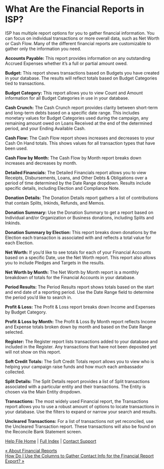  What Are the Financial Reports in ISP?
==========

ISP has multiple report options for you to gather financial information. You can focus on individual transactions or more overall data, such as Net Worth or Cash Flow. Many of the different financial reports are customizable to gather only the information you need.

**Accounts Payable:** This report provides information on any outstanding Accrued Expenses whether it’s a full or partial amount owed.

**Budget:** This report shows transactions based on Budgets you have created in your database. The results will reflect totals based on Budget Categories tied to transactions.

**Budget Category:** This report allows you to view Count and Amount information for all Budget Categories in use in your database.

**Cash Crunch:** The Cash Crunch report provides clarity between short-term and long-term debts based on a specific date range. This includes monetary values for Budget Categories used during the campaign, any remaining amount owed on Loans Received at the end of the determined period, and your Ending Available Cash.

**Cash Flow:** The Cash Flow report shows increases and decreases to your Cash On Hand totals. This shows values for all transaction types that have been used.

**Cash Flow by Month:** The Cash Flow by Month report breaks down increases and decreases by month.

**Detailed Financials:** The Detailed Financials report allows you to view Receipts, Disbursements, Loans, and Other Debts & Obligations over a period of time determined by the Date Range dropdown. Results include specific details, including Election and Compliance Note.

**Donation Details:** The Donation Details report gathers a list of contributions that contain Splits, Inkinds, Refunds, and Memos.

**Donation Summary:** Use the Donation Summary to get a report based on Individual and/or Organization or Business donations, including Splits and Inkinds.

**Donation Summary by Election:** This report breaks down donations by the Election each transaction is associated with and reflects a total value for each Election.

**Net Worth:** If you’d like to see totals for each of your Financial Accounts based on a specific Date, use the Net Worth report. This report also allows you to include Pledges and Targets in the results.

**Net Worth by Month:** The Net Worth by Month report is a monthly breakdown of totals for the Financial Accounts in your database.

**Period Results:** The Period Results report shows totals based on the start and end date of a reporting period. Use the Date Range field to determine the period you’d like to search in.

**Profit & Loss:** The Profit & Loss report breaks down Income and Expenses by Budget Category.

**Profit & Loss by Month:** The Profit & Loss By Month report reflects Income and Expense totals broken down by month and based on the Date Range selected.

**Register:** The Register report lists transactions added to your database and included in the Register. Any transactions that have not been deposited yet will not show on this report.

**Soft Credit Totals:** The Soft Credit Totals report allows you to view who is helping your campaign raise funds and how much each ambassador collected.

**Split Details:** The Split Details report provides a list of Split transactions associated with a particular entity and their transactions. The Entity is chosen via the Main Entity dropdown.

**Transactions:** The most widely used Financial report, the Transactions report allows you to use a robust amount of options to locate transactions in your database. Use the filters to expand or narrow your search and results.

**Uncleared Transactions:** For a list of transactions not yet reconciled, use the Uncleared Transaction report. These transactions will also be found on the Reconcile Bank Statement screen.

[Help File Home](/help/) | [Full Index](/Help-File-Directory/) | [Contact Support](mailto:support@ISPolitical.com)

[« About Financial Reports](/About-Financial-Reports)  
[How Do I Use the Columns to Gather Contact Info for the Financial Report Export? »](/How-Do-I-Use-the-Columns-to-Gather-Contact-Info-for-the-Financial-Report-Export)